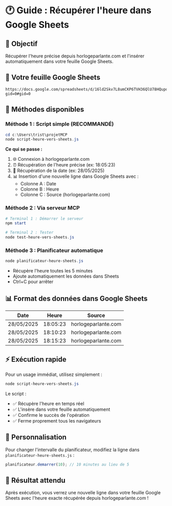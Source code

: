 # 🕐 Guide : Récupérer l'heure dans Google Sheets

## 🎯 Objectif
Récupérer l'heure précise depuis horlogeparlante.com et l'insérer automatiquement dans votre feuille Google Sheets.

## 🔗 Votre feuille Google Sheets
```
https://docs.google.com/spreadsheets/d/16ld2Skv7L8umCKP6TVH36QlU78HQupdJ0Vk5ZxTXdSs/edit?gid=0#gid=0
```

## 🚀 Méthodes disponibles

### **Méthode 1 : Script simple (RECOMMANDÉ)**
```powershell
cd c:\Users\trist\projetMCP
node script-heure-vers-sheets.js
```

**Ce qui se passe :**
1. 🌐 Connexion à horlogeparlante.com
2. ⏰ Récupération de l'heure précise (ex: 18:05:23)
3. 📅 Récupération de la date (ex: 28/05/2025)
4. 📊 Insertion d'une nouvelle ligne dans Google Sheets avec :
   - Colonne A : Date
   - Colonne B : Heure
   - Colonne C : Source (horlogeparlante.com)

### **Méthode 2 : Via serveur MCP**
```powershell
# Terminal 1 : Démarrer le serveur
npm start

# Terminal 2 : Tester
node test-heure-vers-sheets.js
```

### **Méthode 3 : Planificateur automatique**
```powershell
node planificateur-heure-sheets.js
```
- Récupère l'heure toutes les 5 minutes
- Ajoute automatiquement les données dans Sheets
- Ctrl+C pour arrêter

## 📊 Format des données dans Google Sheets

| Date | Heure | Source |
|------|-------|--------|
| 28/05/2025 | 18:05:23 | horlogeparlante.com |
| 28/05/2025 | 18:10:23 | horlogeparlante.com |
| 28/05/2025 | 18:15:23 | horlogeparlante.com |

## ⚡ Exécution rapide
Pour un usage immédiat, utilisez simplement :
```powershell
node script-heure-vers-sheets.js
```

Le script :
- ✅ Récupère l'heure en temps réel
- ✅ L'insère dans votre feuille automatiquement
- ✅ Confirme le succès de l'opération
- ✅ Ferme proprement tous les navigateurs

## 🔧 Personnalisation

Pour changer l'intervalle du planificateur, modifiez la ligne dans `planificateur-heure-sheets.js` :
```javascript
planificateur.demarrer(10); // 10 minutes au lieu de 5
```

## 🎉 Résultat attendu
Après exécution, vous verrez une nouvelle ligne dans votre feuille Google Sheets avec l'heure exacte récupérée depuis horlogeparlante.com !
